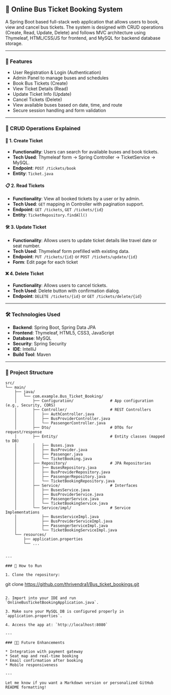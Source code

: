 ## 🚌 Online Bus Ticket Booking System

A Spring Boot based full-stack web application that allows users to book, view and cancel bus tickets. The system is designed with CRUD operations (Create, Read, Update, Delete) and follows MVC architecture using Thymeleaf, HTML/CSS/JS for frontend, and MySQL for backend database storage.

---

### 🚀 Features

* User Registration & Login (Authentication)
* Admin Panel to manage buses and schedules
* Book Bus Tickets (Create)
* View Ticket Details (Read)
* Update Ticket Info (Update)
* Cancel Tickets (Delete)
* View available buses based on date, time, and route
* Secure session handling and form validation

---

### 🔧 CRUD Operations Explained

#### 🎫 1. Create Ticket

* **Functionality**: Users can search for available buses and book tickets.
* **Tech Used**: Thymeleaf form → Spring Controller → TicketService → MySQL.
* **Endpoint**: `POST /tickets/book`
* **Entity**: `Ticket.java`

#### 📋 2. Read Tickets

* **Functionality**: View all booked tickets by a user or by admin.
* **Tech Used**: `GET` mapping in Controller with pagination support.
* **Endpoint**: `GET /tickets`, `GET /tickets/{id}`
* **Entity**: `TicketRepository.findAll()`

#### 🛠️ 3. Update Ticket

* **Functionality**: Allows users to update ticket details like travel date or seat number.
* **Tech Used**: Thymeleaf form prefilled with existing data.
* **Endpoint**: `PUT /tickets/{id}` or `POST /tickets/update/{id}`
* **Form**: Edit page for each ticket

#### ❌ 4. Delete Ticket

* **Functionality**: Allows users to cancel tickets.
* **Tech Used**: Delete button with confirmation dialog.
* **Endpoint**: `DELETE /tickets/{id}` or `GET /tickets/delete/{id}`

---

### 🛠️ Technologies Used

* **Backend**: Spring Boot, Spring Data JPA
* **Frontend**: Thymeleaf, HTML5, CSS3, JavaScript
* **Database**: MySQL
* **Security**: Spring Security 
* **IDE**: IntelliJ 
* **Build Tool**: Maven

---

### 📁 Project Structure

```
src/
└── main/
    ├── java/
    │   └── com.example.Bus_Ticket_Booking/
    │       ├── Configuration/                # App configuration (e.g., Security, CORS)
    │       ├── Controller/                   # REST Controllers
    │       │   ├── AuthController.java
    │       │   ├── BusProviderController.java
    │       │   └── PassengerController.java
    │       ├── Dto/                          # DTOs for request/response
    │       ├── Entity/                       # Entity classes (mapped to DB)
    │       │   ├── Buses.java
    │       │   ├── BusProvider.java
    │       │   ├── Passenger.java
    │       │   └── TicketBooking.java
    │       ├── Repository/                   # JPA Repositories
    │       │   ├── BusesRepository.java
    │       │   ├── BusProviderRepository.java
    │       │   ├── PassengerRepository.java
    │       │   └── TicketBookingRepository.java
    │       ├── Service/                      # Interfaces
    │       │   ├── BusesService.java
    │       │   ├── BusProviderService.java
    │       │   ├── PassengerService.java
    │       │   └── TicketBookingService.java
    │       └── Service/impl/                 # Service Implementations
    │           ├── BusesServiceImpl.java
    │           ├── BusProviderServiceImpl.java
    │           ├── PassengerServiceImpl.java
    │           └── TicketBookingServiceImpl.java
    └── resources/
        ├── application.properties
        └── ...


---

### 🧪 How to Run

1. Clone the repository:

   ```
   git clone https://github.com/thrivendra1/Bus_ticket_bookings.git
   ```

2. Import into your IDE and run `OnlineBusTicketBookingApplication.java`.

3. Make sure your MySQL DB is configured properly in `application.properties`.

4. Access the app at: `http://localhost:8080`

---

### 🧑‍💻 Future Enhancements

* Integration with payment gateway
* Seat map and real-time booking
* Email confirmation after booking
* Mobile responsiveness

---

Let me know if you want a Markdown version or personalized GitHub README formatting!
